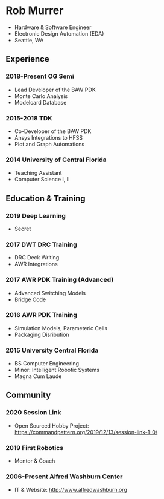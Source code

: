 # Rob Murrer
* Hardware & Software Engineer
* Electronic Design Automation (EDA)
* Seattle, WA

## Experience
### 2018-Present OG Semi
- Lead Developer of the BAW PDK
- Monte Carlo Analysis
- Modelcard Database

### 2015-2018 TDK
- Co-Developer of the BAW PDK
- Ansys Integrations to HFSS
- Plot and Graph Automations

### 2014 University of Central Florida
- Teaching Assistant
- Computer Science I, II

## Education & Training

### 2019 Deep Learning
- Secret

### 2017 DWT DRC Training
- DRC Deck Writing
- AWR Integrations

### 2017 AWR PDK Training (Advanced)
- Advanced Switching Models
- Bridge Code

### 2016 AWR PDK Training
- Simulation Models, Parameteric Cells
- Packaging Disribution

### 2015 University Central Florida
* BS Computer Engineering
* Minor: Intelligent Robotic Systems
* Magna Cum Laude

## Community

### 2020 Session Link
- Open Sourced Hobby Project: https://commandpattern.org/2019/12/13/session-link-1-0/

### 2019 First Robotics
- Mentor & Coach 

### 2006-Present Alfred Washburn Center
- IT & Website: http://www.alfredwashburn.org
